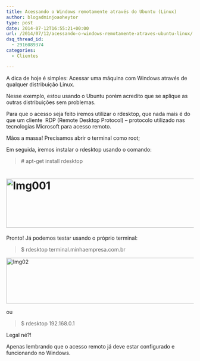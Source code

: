 ```yaml
---
title: Acessando o Windows remotamente através do Ubuntu (Linux)
author: blogadminjoaoheytor
type: post
date: 2014-07-12T16:55:21+00:00
url: /2014/07/12/acessando-o-windows-remotamente-atraves-ubuntu-linux/
dsq_thread_id:
  - 2916089374
categories:
  - Clientes

---
```

A dica de hoje é simples: Acessar uma máquina com Windows através de qualquer distribuição Linux.

Nesse exemplo, estou usando o Ubuntu porém acredito que se aplique as outras distribuições sem problemas.

Para que o acesso seja feito iremos utilizar o rdesktop, que nada mais é do que um cliente  RDP (Remote Desktop Protocol) &#8211; protocolo utilizado nas tecnologias Microsoft para acesso remoto.

Mãos a massa! Precisamos abrir o terminal como root;

Em seguida, iremos instalar o rdesktop usando o comando:

> \# apt-get install rdesktop

# [<img loading="lazy" class="alignnone wp-image-751 size-full" src="/img/sites/4/2014/07/Img001.jpg" alt="Img001" width="723" height="132" />][1]

Pronto! Já podemos testar usando o próprio terminal:

> $ rdesktop terminal.minhaempresa.com.br

[<img loading="lazy" class="alignnone size-full wp-image-752" src="/img/sites/4/2014/07/Img02.jpg" alt="Img02" width="723" height="123" />][2]

ou

> $ rdesktop 192.168.0.1

Legal né?!

Apenas lembrando que o acesso remoto já deve estar configurado e funcionando no Windows.

 [1]: /img/sites/4/2014/07/Img001.jpg
 [2]: /img/sites/4/2014/07/Img02.jpg